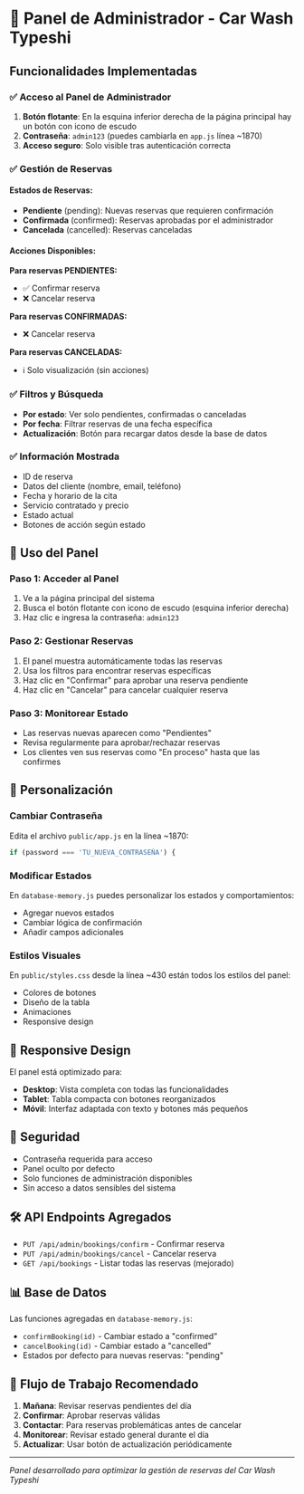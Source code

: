 # 🔧 Panel de Administrador - Car Wash Typeshi

## Funcionalidades Implementadas

### ✅ Acceso al Panel de Administrador

1. **Botón flotante**: En la esquina inferior derecha de la página principal hay un botón con icono de escudo
2. **Contraseña**: `admin123` (puedes cambiarla en `app.js` línea ~1870)
3. **Acceso seguro**: Solo visible tras autenticación correcta

### ✅ Gestión de Reservas

#### Estados de Reservas:

- **Pendiente** (pending): Nuevas reservas que requieren confirmación
- **Confirmada** (confirmed): Reservas aprobadas por el administrador
- **Cancelada** (cancelled): Reservas canceladas

#### Acciones Disponibles:

**Para reservas PENDIENTES:**

- ✅ Confirmar reserva
- ❌ Cancelar reserva

**Para reservas CONFIRMADAS:**

- ❌ Cancelar reserva

**Para reservas CANCELADAS:**

- ℹ️ Solo visualización (sin acciones)

### ✅ Filtros y Búsqueda

- **Por estado**: Ver solo pendientes, confirmadas o canceladas
- **Por fecha**: Filtrar reservas de una fecha específica
- **Actualización**: Botón para recargar datos desde la base de datos

### ✅ Información Mostrada

- ID de reserva
- Datos del cliente (nombre, email, teléfono)
- Fecha y horario de la cita
- Servicio contratado y precio
- Estado actual
- Botones de acción según estado

## 🚀 Uso del Panel

### Paso 1: Acceder al Panel

1. Ve a la página principal del sistema
2. Busca el botón flotante con icono de escudo (esquina inferior derecha)
3. Haz clic e ingresa la contraseña: `admin123`

### Paso 2: Gestionar Reservas

1. El panel muestra automáticamente todas las reservas
2. Usa los filtros para encontrar reservas específicas
3. Haz clic en "Confirmar" para aprobar una reserva pendiente
4. Haz clic en "Cancelar" para cancelar cualquier reserva

### Paso 3: Monitorear Estado

- Las reservas nuevas aparecen como "Pendientes"
- Revisa regularmente para aprobar/rechazar reservas
- Los clientes ven sus reservas como "En proceso" hasta que las confirmes

## 🔧 Personalización

### Cambiar Contraseña

Edita el archivo `public/app.js` en la línea ~1870:

```javascript
if (password === 'TU_NUEVA_CONTRASEÑA') {
```

### Modificar Estados

En `database-memory.js` puedes personalizar los estados y comportamientos:

- Agregar nuevos estados
- Cambiar lógica de confirmación
- Añadir campos adicionales

### Estilos Visuales

En `public/styles.css` desde la línea ~430 están todos los estilos del panel:

- Colores de botones
- Diseño de la tabla
- Animaciones
- Responsive design

## 📱 Responsive Design

El panel está optimizado para:

- **Desktop**: Vista completa con todas las funcionalidades
- **Tablet**: Tabla compacta con botones reorganizados
- **Móvil**: Interfaz adaptada con texto y botones más pequeños

## 🔐 Seguridad

- Contraseña requerida para acceso
- Panel oculto por defecto
- Solo funciones de administración disponibles
- Sin acceso a datos sensibles del sistema

## 🛠️ API Endpoints Agregados

- `PUT /api/admin/bookings/confirm` - Confirmar reserva
- `PUT /api/admin/bookings/cancel` - Cancelar reserva
- `GET /api/bookings` - Listar todas las reservas (mejorado)

## 📊 Base de Datos

Las funciones agregadas en `database-memory.js`:

- `confirmBooking(id)` - Cambiar estado a "confirmed"
- `cancelBooking(id)` - Cambiar estado a "cancelled"
- Estados por defecto para nuevas reservas: "pending"

## 🎯 Flujo de Trabajo Recomendado

1. **Mañana**: Revisar reservas pendientes del día
2. **Confirmar**: Aprobar reservas válidas
3. **Contactar**: Para reservas problemáticas antes de cancelar
4. **Monitorear**: Revisar estado general durante el día
5. **Actualizar**: Usar botón de actualización periódicamente

---

_Panel desarrollado para optimizar la gestión de reservas del Car Wash Typeshi_
